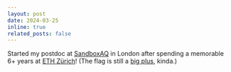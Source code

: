 ```yaml
---
layout: post
date: 2024-03-25 
inline: true
related_posts: false
---
```


Started my postdoc at [SandboxAQ](https://www.sandboxaq.com/) in London after spending a memorable 6+ years at [ETH Zürich](https://ethz.ch/en.html)! (The flag is still a [big plus](https://en.wikipedia.org/wiki/Flag_of_England#/media/File:Flag_of_England.svg), kinda.)
